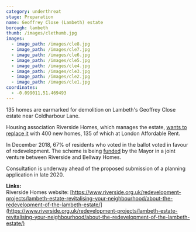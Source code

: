 ```yaml
---
category: underthreat
stage: Preparation 
name: Geoffrey Close (Lambeth) estate 
borough: lambeth
thumb: /images/clethumb.jpg
images:
  - image_path: /images/cle8.jpg
  - image_path: /images/cle7.jpg
  - image_path: /images/cle6.jpg
  - image_path: /images/cle5.jpg
  - image_path: /images/cle4.jpg
  - image_path: /images/cle3.jpg
  - image_path: /images/cle2.jpg
  - image_path: /images/cle1.jpg
coordinates: 
  - -0.099011,51.469493
---
```

135 homes are earmarked for demolition on Lambeth's Geoffrey Close estate near Coldharbour Lane.

Housing association Riverside Homes, which manages the estate, [wants to replace it](https://www.riverside.org.uk/redevelopment-projects/lambeth-estate-revitalising-your-neighbourhood/about-the-redevelopment-of-the-lambeth-estate/) with 400 new homes, 135 of which at London Affordable Rent.

In December 2018, 67% of residents who voted in the ballot voted in favour of redevelopment. The scheme is being [funded](/approved/funding) by the Mayor in a joint venture between Riverside and Bellway Homes.

Consultation is underway ahead of the proposed submission of a planning application in late 2020.

__Links:__  
Riverside Homes website: [https://www.riverside.org.uk/redevelopment-projects/lambeth-estate-revitalising-your-neighbourhood/about-the-redevelopment-of-the-lambeth-estate/](https://www.riverside.org.uk/redevelopment-projects/lambeth-estate-revitalising-your-neighbourhood/about-the-redevelopment-of-the-lambeth-estate/)

